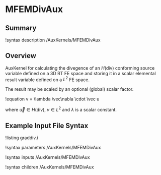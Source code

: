# MFEMDivAux

## Summary

!syntax description /AuxKernels/MFEMDivAux

## Overview

AuxKernel for calculating the divegence of an $H(\mathrm{div})$ conforming source variable defined on a 3D RT
FE space and storing it in a scalar elemental result variable defined on a $L^2$ FE space.

The result may be scaled by an optional (global) scalar factor.

!equation
v =  \lambda \vec\nabla \cdot \vec u

where $\vec u \in H(\mathrm{div})$, $v \in L^2$ and $\lambda$ is a scalar constant.

## Example Input File Syntax

!listing graddiv.i

!syntax parameters /AuxKernels/MFEMDivAux

!syntax inputs /AuxKernels/MFEMDivAux

!syntax children /AuxKernels/MFEMDivAux

